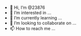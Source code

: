 - 👋 Hi, I’m @23876
- 👀 I’m interested in ...
- 🌱 I’m currently learning ...
- 💞️ I’m looking to collaborate on ...
- 📫 How to reach me ...

<!---
23876/23876 is a ✨ special ✨ repository because its `README.md` (this file) appears on your GitHub profile.
You can click the Preview link to take a lohttps://github.com/23876/23876/blob/main/README.md
ok at your changes.
--->


